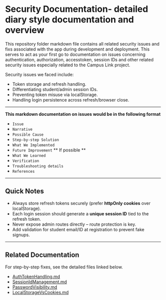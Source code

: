 # Security Documentation- detailed diary style documentation and overview

This repository folder markdown file contains all related security issues and fixs associated with the app during development and deployment. This serves to act as your first go to documentation on issues concerning authentication, authorization, accesstoken, session IDs and other related security issues especially related to the Campus Link project.

Security issues we faced include:

- Token storage and refresh handling.
- Differentiating student/admin session IDs.
- Preventing token misuse via localStorage.
- Handling login persistence across refresh/browser close.

---

**This markdown documentation on issues would be in the following format**

- `Issue`
- `Narrative`
- `Possible Cause`
- `Step-by-step Solution`
- `What We Implemented`
- `Future Improvement` ** If possible **
- `What We Learned`
- `Verification`
- `Troubleshooting details`
- `References`

---

## Quick Notes

- Always store refresh tokens securely (prefer **httpOnly cookies** over localStorage).
- Each login session should generate a **unique session ID** tied to the refresh token.
- Never expose admin routes directly – route protection is key.
- Add validation for student email/ID at registration to prevent fake signups.

---

## Related Documentation

For step-by-step fixes, see the detailed files linked below.

- [AuthTokenHandling.md](./AuthTokenHandling.md)
- [SessionIdManagement.md](./SessionIdManagement.md)
- [PasswordVisibility.md](./PasswordVisibility.md)
- [LocalStorageVsCookies.md](./LocalStorageVsCookies.md)
